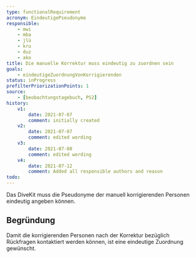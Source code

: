 ```yaml
---
type: functionalRequirement
acronym: EindeutigePseudonyme
responsible: 
    - mwi
    - mba
    - jlü
    - kru
    - duz
    - ako
title: Die manuelle Korrektur muss eindeutig zu zuordnen sein
goals: 
    - eindeutigeZuordnungVonKorrigierenden
status: inProgress
prefilterPriorizationPoints: 1
source:
    - [beobachtungstagebuch, PS2]
history:
    v1:
        date: 2021-07-07
        comment: initially created
    v2:
        date: 2021-07-07
        comment: edited wording
    v3: 
        date: 2021-07-08
        comment: edited wording
    v4:
        date: 2021-07-12
        comment: Added all responsible authors and reason
todo: 
---
```


Das DiveKit muss die Pseudonyme der manuell korrigierenden Personen eindeutig angeben können.

## Begründung

Damit die korrigierenden Personen nach der Korrektur bezüglich Rückfragen kontaktiert werden können, ist eine eindeutige Zuordnung gewünscht.